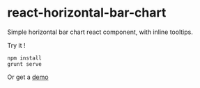 react-horizontal-bar-chart
==========================

Simple horizontal bar chart react component, with inline tooltips.

Try it !

```
npm install
grunt serve
```

Or get a [demo](http://laem.github.io/react-horizontal-bar-chart/examples/#/)
